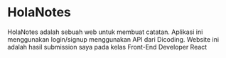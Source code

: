 # HolaNotes
HolaNotes adalah sebuah web untuk membuat catatan. Aplikasi ini menggunakan login/signup menggunakan API dari Dicoding. Website ini adalah hasil submission saya pada kelas Front-End Developer React
